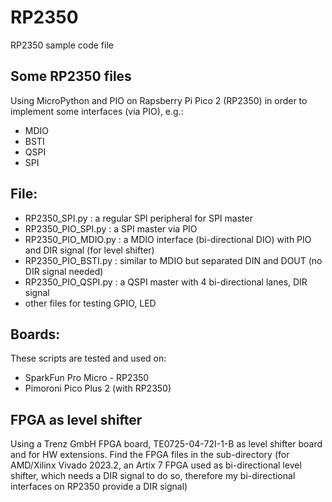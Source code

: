 # RP2350
 RP2350 sample code file

## Some RP2350 files
Using MicroPython and PIO on Rapsberry Pi Pico 2 (RP2350) in order
to implement some interfaces (via PIO), e.g.:
* MDIO
* BSTI
* QSPI
* SPI

## File:
* RP2350_SPI.py : a regular SPI peripheral for SPI master
* RP2350_PIO_SPI.py : a SPI master via PIO
* RP2350_PIO_MDIO.py : a MDIO interface (bi-directional DIO) with PIO and DIR signal (for level shifter)
* RP2350_PIO_BSTI.py : similar to MDIO but separated DIN and DOUT (no DIR signal needed)
* RP2350_PIO_QSPI.py : a QSPI master with 4 bi-directional lanes, DIR signal
* other files for testing GPIO, LED

## Boards:
These scripts are tested and used on:
* SparkFun Pro Micro - RP2350
* Pimoroni Pico Plus 2 (with RP2350)

## FPGA as level shifter
Using a Trenz GmbH FPGA board, TE0725-04-72I-1-B as level shifter board and for HW extensions.
Find the FPGA files in the sub-directory (for AMD/Xilinx Vivado 2023.2, an Artix 7 FPGA used as bi-directional level shifter, which needs a DIR signal to do so, therefore my bi-directional interfaces on RP2350 provide a DIR signal)

